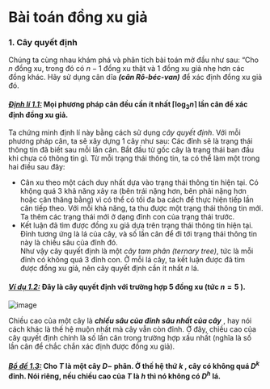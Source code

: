 # Bài toán đồng xu giả 
### 1. Cây quyết định 
Chúng ta cùng nhau khám phá và phân tích bài toán mở đầu như sau: “Cho $n$ đồng xu, trong đó có $n-1$ đồng xu thật và 1 đồng xu giả nhẹ hơn các đồng khác. Hãy sử dụng cân dĩa ***(cân Rô-béc-van)*** để xác định đồng xu giả đó. 
#### *<ins>Định lí 1.1:</ins>* Mọi phương pháp cân đều cần ít nhất $\left\lceil {{{\log }_3}n} \right\rceil$ lần cân để xác định đồng xu giả. 
Ta chứng minh định lí này bằng cách sử dụng *cây quyết định*. Với mỗi phương pháp cân, ta sẽ xây dựng 1 cây như sau: Các đỉnh sẽ là trạng thái thông tin đã biết sau mỗi lần cân. Bắt đầu từ gốc cây là trạng thái ban đầu khi chưa có thông tin gì. Từ mỗi trạng thái thông tin, ta có thể làm một trong hai điều sau đây: 
-	Cân xu theo một cách duy nhất dựa vào trạng thái thông tin hiện tại. Có khộng quá 3 khả năng xảy ra (bên trái nặng hơn, bên phải nặng hơn hoặc cân thăng bằng) vì có thể có tối đa ba cách để thực hiện tiếp lần cân tiếp theo. Với mỗi khả năng, ta thu được một trạng thái thông tin mới. Ta thêm các trạng thái mới ở dạng đỉnh con của trạng thái trước. 
-	Kết luận đã tìm được đồng xu giả dựa trên trạng thái thông tin hiện tại. Đỉnh tương ứng là lá của cây, và số lần cân để đi tới trạng thái thông tin này là chiều sâu của đỉnh đó. <br>
Như vậy cây quyết định là một *cây tam phân (ternary tree)*, tức là mỗi đỉnh có không quá 3 đỉnh con. Ở mỗi lá cây, ta kết luận được đã tìm được đồng xu giả, nên cây quyết định cần ít nhất $n$ lá.
#### *<ins>Ví dụ 1.2:</ins>* Đây là cây quyết định với trường hợp 5 đồng xu (tức $n=5$ ).

![image](https://github.com/MustardLawyer1995/LTTC-LTTCKH/assets/156400720/7a46f667-f34e-4c4d-a35d-f8f6748c0c71)

Chiều cao của một cây là ***chiều sâu của đỉnh sâu nhất của cây*** , hay nói cách khác là thế hệ muộn nhất mà cây vẫn còn đỉnh. Ở đây, chiều cao của cây quyết định chính là số lần cân trong trường hợp xấu nhất (nghĩa là số lần cân để chắc chắn xác định được đồng xu giả).
#### *<ins>Bổ đề 1.3:</ins>* Cho $T$ là một cây $D-$ phân. Ở thế hệ thứ $k$ , cây có không quá $D^k$ đỉnh. Nói riêng, nếu chiều cao của $T$ là $h$ thì nó không có $D^h$ lá. 
